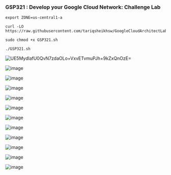 ### GSP321 : Develop your Google Cloud Network: Challenge Lab 

```
export ZONE=us-central1-a
```

```
curl -LO https://raw.githubusercontent.com/tariqsheikhsw/GoogleCloudArchitectLabs/main/Solutions/GSP321.sh

sudo chmod +x GSP321.sh

./GSP321.sh
```



 ![UE5MydlafU0QvN7zdaOLo+VxvETvmuPJh+9kZxQnOzE=](https://github.com/tariqsheikhsw/GoogleCloudArchitectLabs/assets/54164634/a9d87bc9-314c-41e3-9e38-47d166e3400f)


![image](https://github.com/tariqsheikhsw/GoogleCloudArchitectLabs/assets/54164634/9811c535-55f2-4d79-b43e-d012c2e708db)

![image](https://github.com/tariqsheikhsw/GoogleCloudArchitectLabs/assets/54164634/349d579d-1bcc-41bf-84ff-73ac0b8aa8f1)

![image](https://github.com/tariqsheikhsw/GoogleCloudArchitectLabs/assets/54164634/d34a7c5b-9b2f-4450-8b3a-fe4879999c4e)

![image](https://github.com/tariqsheikhsw/GoogleCloudArchitectLabs/assets/54164634/083dba2e-4b6b-4e36-b961-974d6c8eee8e)

![image](https://github.com/tariqsheikhsw/GoogleCloudArchitectLabs/assets/54164634/cd919249-3b9e-4595-a243-2eaaed7cf9a5)

![image](https://github.com/tariqsheikhsw/GoogleCloudArchitectLabs/assets/54164634/7a0b9695-0ea1-46d1-a22d-62eec85151cc)

![image](https://github.com/tariqsheikhsw/GoogleCloudArchitectLabs/assets/54164634/85055334-b2ab-4ecb-9ae1-32c5eb68bbee)

![image](https://github.com/tariqsheikhsw/GoogleCloudArchitectLabs/assets/54164634/73c7693a-26cf-4340-82ad-a7f1503c5816)

![image](https://github.com/tariqsheikhsw/GoogleCloudArchitectLabs/assets/54164634/19105e47-96d0-4f6f-bec7-eedf25ac5402)

![image](https://github.com/tariqsheikhsw/GoogleCloudArchitectLabs/assets/54164634/bf0f56a5-48fb-47ad-9fb1-ad89083575cc)

![image](https://github.com/tariqsheikhsw/GoogleCloudArchitectLabs/assets/54164634/68a52f9b-f06d-4db7-8f45-67094f0b44c7)




